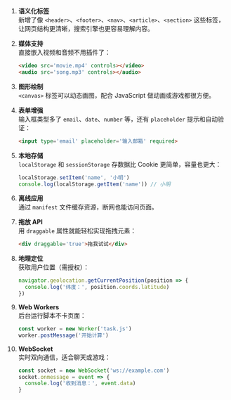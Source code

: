 1. **语义化标签**  
   新增了像 `<header>`、`<footer>`、`<nav>`、`<article>`、`<section>` 这些标签，让网页结构更清晰，搜索引擎也更容易理解内容。

2. **媒体支持**  
   直接嵌入视频和音频不用插件了：
   ```html
   <video src='movie.mp4' controls></video>
   <audio src='song.mp3' controls></audio>
   ```

3. **图形绘制**  
   `<canvas>` 标签可以动态画图，配合 JavaScript 做动画或游戏都很方便。

4. **表单增强**  
   输入框类型多了 `email`、`date`、`number` 等，还有 `placeholder` 提示和自动验证：
   ```html
   <input type='email' placeholder='输入邮箱' required>
   ```

5. **本地存储**  
   `localStorage` 和 `sessionStorage` 存数据比 Cookie 更简单，容量也更大：
   
   ```javascript
   localStorage.setItem('name', '小明')
   console.log(localStorage.getItem('name')) // 小明
   ```
   
6. **离线应用**  
   通过 `manifest` 文件缓存资源，断网也能访问页面。

7. **拖放 API**  
   用 `draggable` 属性就能轻松实现拖拽元素：
   ```html
   <div draggable='true'>拖我试试</div>
   ```

8. **地理定位**  
   获取用户位置（需授权）：
   ```javascript
   navigator.geolocation.getCurrentPosition(position => {
     console.log('纬度：', position.coords.latitude)
   })
   ```

9. **Web Workers**  
   后台运行脚本不卡页面：
   ```javascript
   const worker = new Worker('task.js')
   worker.postMessage('开始计算')
   ```

10. **WebSocket**  
    实时双向通信，适合聊天或游戏：
    ```javascript
    const socket = new WebSocket('ws://example.com')
    socket.onmessage = event => {
      console.log('收到消息：', event.data)
    }
    ```
